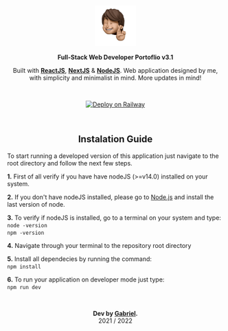 <div align="center">
 <br />
<img src="./src/assets/gallery/memoji-peace.png" width="95px" heigth="95px">

<b>Full-Stack Web Developer Portoflio v3.1</b>

Built with [**ReactJS**](https://www.reactjs.org/), [**NextJS**](https://nextjs.org/) & [**NodeJS**](https://nodejs.org/). Web application designed by me, with simplicity and minimalist in mind. More updates in mind!

<br>

[![Deploy on Railway](https://www.deploytodo.com/do-btn-white.svg)](https://digitalocean.com/)

</div>

<br />

<h2 align="center"><b>Instalation Guide</b></h2>

<div>
To start running a developed version of this application just navigate to the root directory and follow the next few steps.

<b>1.</b> First of all verify if you have have nodeJS (>=v14.0) installed on your system.

<b>2.</b> If you don't have nodeJS installed, please go to [Node.js](https://nodejs.org/) and install the last version of node.

<b>3.</b> To verify if nodeJS is installed, go to a terminal on your system and type:
<br>
`node -version`
<br>
`npm -version`

<b>4.</b> Navigate through your terminal to the repository root directory

<b>5.</b> Install all dependecies by running the command:
<br>
`npm install`

<b>6.</b> To run your application on developer mode just type:
<br>
`npm run dev`

</div>

<br />

<div align="center">
<b>
  
Dev by [Gabriel](https://github.com/gabrielvfonseca).
<br />
</b>
2021 / 2022

</div>
